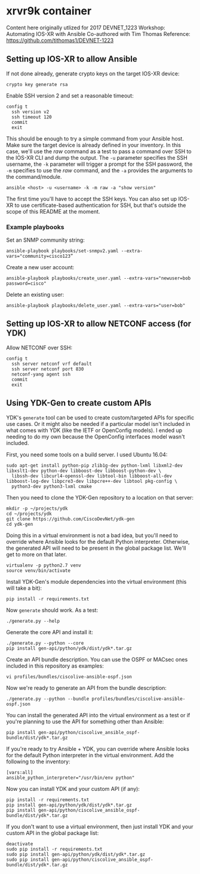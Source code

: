 # __xrvr9k container__


Content here originally utlized for 2017 DEVNET_1223 Workshop: Automating IOS-XR with Ansible
    Co-authored with Tim Thomas
    Reference: https://github.com/tithomas1/DEVNET-1223



## Setting up IOS-XR to allow Ansible

If not done already, generate crypto keys on the target IOS-XR device:

```commandline
crypto key generate rsa
```

Enable SSH version 2 and set a reasonable timeout:

```commandline
config t
  ssh version v2
  ssh timeout 120
  commit
  exit
```

This should be enough to try a simple command from your Ansible host. Make sure the target
device is already defined in your inventory. In this case, we'll use the *raw* command as
a test to pass a command over SSH to the IOS-XR CLI and dump the output. The `-u` parameter
specifies the SSH username, the `-k` parameter will trigger a prompt for the SSH password,
the `-m` specifies to use the *raw* command, and the `-a` provides the arguments to the
command/module.

```commandline
ansible <host> -u <username> -k -m raw -a "show version"
```

The first time you'll have to accept the SSH keys. You can also set up IOS-XR to use
certificate-based authentication for SSH, but that's outside the scope of this README at
the moment.

### Example playbooks
Set an SNMP community string:
```commandline
ansible-playbook playbooks/set-snmpv2.yaml --extra-vars="community=cisco123”
```
Create a new user account:
```commandline
ansible-playbook playbooks/create_user.yaml --extra-vars="newuser=bob password=cisco"
```
Delete an existing user:
```commandline
ansible-playbook playbooks/delete_user.yaml --extra-vars="user=bob"
```

## Setting up IOS-XR to allow NETCONF access (for YDK)

Allow NETCONF over SSH:

```commandline
config t
  ssh server netconf vrf default
  ssh server netconf port 830
  netconf-yang agent ssh
  commit
  exit
```

## Using YDK-Gen to create custom APIs

YDK's `generate` tool can be used to create custom/targeted APIs for specific use cases. Or it
might also be needed if a particular model isn't included in what comes with YDK (like the
IETF or OpenConfig models). I ended up needing to do my own because the OpenConfig interfaces
model wasn't included.

First, you need some tools on a build server. I used Ubuntu 16.04:

```commandline
sudo apt-get install python-pip zlib1g-dev python-lxml libxml2-dev libxslt1-dev python-dev libboost-dev libboost-python-dev \
  libssh-dev libcurl4-openssl-dev libtool-bin libboost-all-dev libboost-log-dev libpcre3-dev libpcre++-dev libtool pkg-config \
  python3-dev python3-lxml cmake
```

Then you need to clone the YDK-Gen repository to a location on that server:

```commandline
mkdir -p ~/projects/ydk
cd ~/projects/ydk
git clone https://github.com/CiscoDevNet/ydk-gen
cd ydk-gen
```

Doing this in a virtual environment is not a bad idea, but you'll need to override where
Ansible looks for the default Python interpreter. Otherwise, the generated API will need
to be present in the global package list. We'll get to more on that later.

```commandline
virtualenv -p python2.7 venv
source venv/bin/activate
```
Install YDK-Gen's module dependencies into the virtual environment (this will take a bit):

```commandline
pip install -r requirements.txt
```
Now `generate` should work. As a test:

```commandline
./generate.py --help
```
Generate the core API and install it:

```commandline
./generate.py --python --core
pip install gen-api/python/ydk/dist/ydk*.tar.gz
```
Create an API bundle description. You can use the OSPF or MACsec ones included in this repository as examples:

```commandline
vi profiles/bundles/ciscolive-ansible-ospf.json
```
Now we're ready to generate an API from the bundle description:

```commandline
./generate.py --python --bundle profiles/bundles/ciscolive-ansible-ospf.json
```
You can install the generated API into the virtual environment as a test or if you're planning to use the
API for something other than Ansible:

```commandline
pip install gen-api/python/ciscolive_ansible_ospf-bundle/dist/ydk*.tar.gz
```
If you're ready to try Ansible + YDK, you can override where Ansible looks for the default Python
interpreter in the virtual environment. Add the following to the inventory:

```commandline
[vars:all]
ansible_python_interpreter="/usr/bin/env python"
```

Now you can install YDK and your custom API (if any):

```commandline
pip install -r requirements.txt
pip install gen-api/python/ydk/dist/ydk*.tar.gz
pip install gen-api/python/ciscolive_ansible_ospf-bundle/dist/ydk*.tar.gz
```

If you don't want to use a virtual environment, then just install YDK and your custom API in the
global package list:

```commandline
deactivate
sudo pip install -r requirements.txt
sudo pip install gen-api/python/ydk/dist/ydk*.tar.gz
sudo pip install gen-api/python/ciscolive_ansible_ospf-bundle/dist/ydk*.tar.gz
```
